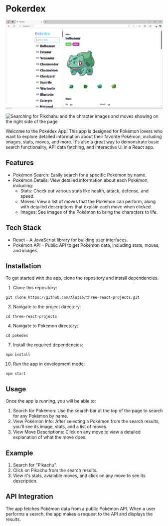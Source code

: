 # Pokerdex

![This is the welcome page of the Pokemon app. On the left sidebar, its way to search for any Pokemon character from the API](<images/Screenshot (13).png>)

![Searching for Pikchahu and the chracter images and moves showing on the right side of the page](images/Screenshot(12).png>)

Welcome to the Pokédex App! This app is designed for Pokémon lovers who want to explore detailed information about their favorite Pokémon, including images, stats, moves, and more. It's also a great way to demonstrate basic search functionality, API data fetching, and interactive UI in a React app.

## Features
* Pokémon Search: Easily search for a specific Pokémon by name.
* Pokémon Details: View detailed information about each Pokémon, including:
    * Stats: Check out various stats like health, attack, defense, and speed.
    * Moves: View a list of moves that the Pokémon can perform, along with detailed descriptions that explain each move when clicked.
    * Images: See images of the Pokémon to bring the characters to life.

## Tech Stack
* React – A JavaScript library for building user interfaces.
* Pokémon API – Public API to get Pokémon data, including stats, moves, and images.

## Installation
To get started with the app, clone the repository and install dependencies.
1. Clone this repository:
   
```
git clone https://github.com/Alotab/three-react-projects.git
```

3. Navigate to the project directory:
   
```
cd three-react-projects
```

4. Navigate to Pokemon directory:
 
```
cd pokedex
```

7. Install the required dependencies:
 
```
npm install
```

10. Run the app in development mode:
 
```
npm start
```

## Usage
Once the app is running, you will be able to:
1. Search for Pokémon: Use the search bar at the top of the page to search for any Pokémon by name.
2. View Pokémon Info: After selecting a Pokémon from the search results, you'll see its image, stats, and a list of moves.
3. View Move Descriptions: Click on any move to view a detailed explanation of what the move does.
 
## Example
1. Search for "Pikachu".
2. Click on Pikachu from the search results.
3. View it's stats, avialable moves, and click on any move to see its description.

## API Integration
The app fetches Pokémon data from a public Pokémon API. When a user performs a search, the app makes a request to the API and displays the results.

     
  
